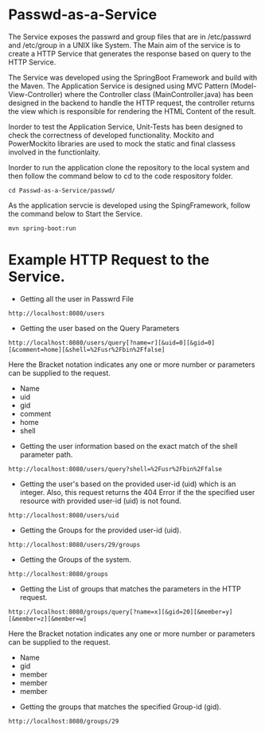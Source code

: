 # Passwd-as-a-Service

The Service exposes the passwrd and group files that are in /etc/passwrd and /etc/group in a UNIX like System. The Main aim of the service is to create a HTTP Service that generates the response based on query to the HTTP Service.


The Service was developed using the SpringBoot Framework and build with the Maven. The Application Service is designed using MVC Pattern (Model-View-Controller) where the Controller class (MainController.java) has been designed in the backend to handle the HTTP request, the controller returns the view which is responsible for rendering the HTML Content of the result.

Inorder to test the Application Service, Unit-Tests has been designed to check the correctness of developed functionality. Mockito and PowerMockito libraries are used to mock the static and final classess involved in the functionlaity.


Inorder to run the application clone the repository to the local system and then follow the command below to cd to the code respository folder.

```
cd Passwd-as-a-Service/passwd/

```
As the application servcie is developed using the SpingFramework, follow the command below to Start the Service.

```
mvn spring-boot:run

```

# Example HTTP Request to the Service.

* Getting all the user in Passwrd File

```
http://localhost:8080/users

```

* Getting the user based on the Query Parameters
 ```
 http://localhost:8080/users/query[?name=r][&uid=0][&gid=0][&comment=home][&shell=%2Fusr%2Fbin%2Ffalse]
 ```
 
 Here the Bracket notation indicates any one or more number or parameters can be supplied to the request.
   - Name
   - uid
   - gid
   - comment
   - home
   - shell
   

* Getting the user information based on the exact match of the shell parameter path.
```
http://localhost:8080/users/query?shell=%2Fusr%2Fbin%2Ffalse

```


* Getting the user's based on the provided user-id (uid) which is an integer. Also, this request returns the 404 Error if the  the specified user resource with provided user-id (uid) is not found.

```
http://localhost:8080/users/uid

```

* Getting the Groups for the provided user-id (uid).

```
http://localhost:8080/users/29/groups

```

* Getting the Groups of the system.

```
http://localhost:8080/groups

```

* Getting the List of groups that matches the parameters in the HTTP request.

```
http://localhost:8080/groups/query[?name=x][&gid=20][&member=y][&member=z][&member=w]

```

Here the Bracket notation indicates any one or more number or parameters can be supplied to the request.
   - Name
   - gid
   - member
   - member
   - member
   
* Getting the groups that matches the specified Group-id (gid).

```
http://localhost:8080/groups/29

```
